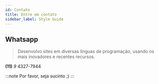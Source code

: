 ```yaml
---
id: Contato
title: Entre em contato
sidebar_label: Style Guide
---
```


## Whatsapp

>Desenvolvo sites em diversas línguas de programação, usando os mais inovadores e recentes recursos.

**(11)** _9_ 4327-7944

:::note
Por favor, seja sucinto ;)
:::
